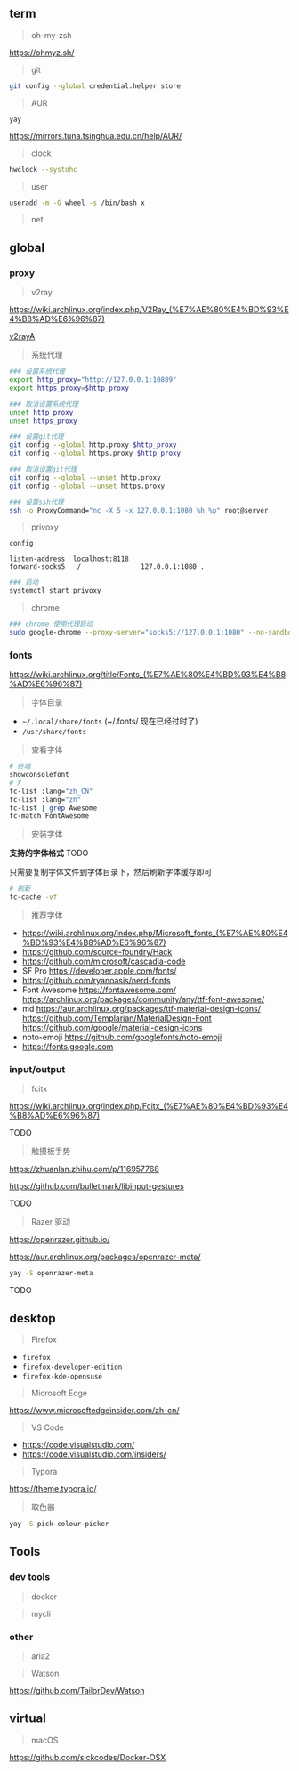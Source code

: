## term

> oh-my-zsh

<https://ohmyz.sh/>

> git

```bash
git config --global credential.helper store
```

> AUR

`yay`

<https://mirrors.tuna.tsinghua.edu.cn/help/AUR/>

> clock

```bash
hwclock --systohc
```

> user

```bash
useradd -m -G wheel -s /bin/bash x
```

> net

## global

### proxy

> v2ray

<https://wiki.archlinux.org/index.php/V2Ray_(%E7%AE%80%E4%BD%93%E4%B8%AD%E6%96%87)>

[v2rayA](https://github.com/v2rayA/v2rayA)

> 系统代理

```bash
### 设置系统代理
export http_proxy="http://127.0.0.1:10809"
export https_proxy=$http_proxy

### 取消设置系统代理
unset http_proxy
unset https_proxy

### 设置git代理
git config --global http.proxy $http_proxy
git config --global https.proxy $http_proxy

### 取消设置git代理
git config --global --unset http.proxy
git config --global --unset https.proxy

### 设置ssh代理
ssh -o ProxyCommand="nc -X 5 -x 127.0.0.1:1080 %h %p" root@server
```

> privoxy

`config`

```
listen-address  localhost:8118
forward-socks5   /               127.0.0.1:1080 .
```

```bash
### 启动
systemctl start privoxy
```

> chrome

```bash
### chrome 使用代理启动
sudo google-chrome --proxy-server="socks5://127.0.0.1:1080" --no-sandbox
```

### fonts

https://wiki.archlinux.org/title/Fonts_(%E7%AE%80%E4%BD%93%E4%B8%AD%E6%96%87)

> 字体目录

- `~/.local/share/fonts` (~/.fonts/ 现在已经过时了)
- `/usr/share/fonts`

> 查看字体

```bash
# 终端
showconsolefont
# X
fc-list :lang="zh_CN"
fc-list :lang="zh"
fc-list | grep Awesome
fc-match FontAwesome
```

> 安装字体

**支持的字体格式** TODO

只需要复制字体文件到字体目录下，然后刷新字体缓存即可

```bash
# 刷新
fc-cache -vf
```

> 推荐字体

- <https://wiki.archlinux.org/index.php/Microsoft_fonts_(%E7%AE%80%E4%BD%93%E4%B8%AD%E6%96%87)>
- <https://github.com/source-foundry/Hack>
- <https://github.com/microsoft/cascadia-code>
- SF Pro
  <https://developer.apple.com/fonts/>
- https://github.com/ryanoasis/nerd-fonts
- Font Awesome
  https://fontawesome.com/
  https://archlinux.org/packages/community/any/ttf-font-awesome/
- md
  https://aur.archlinux.org/packages/ttf-material-design-icons/
  https://github.com/Templarian/MaterialDesign-Font
  https://github.com/google/material-design-icons
- noto-emoji
  https://github.com/googlefonts/noto-emoji
- https://fonts.google.com

### input/output

> fcitx

<https://wiki.archlinux.org/index.php/Fcitx_(%E7%AE%80%E4%BD%93%E4%B8%AD%E6%96%87)>

TODO

> 触摸板手势

<https://zhuanlan.zhihu.com/p/116957768>

<https://github.com/bulletmark/libinput-gestures>

TODO

> Razer 驱动

<https://openrazer.github.io/>

<https://aur.archlinux.org/packages/openrazer-meta/>

```bash
yay -S openrazer-meta
```

TODO

## desktop

> Firefox

- `firefox`
- `firefox-developer-edition`
- `firefox-kde-opensuse`

> Microsoft Edge

<https://www.microsoftedgeinsider.com/zh-cn/>

> VS Code

- <https://code.visualstudio.com/>
- <https://code.visualstudio.com/insiders/>

> Typora

https://theme.typora.io/

> 取色器

```bash
yay -S pick-colour-picker
```

## Tools

### dev tools

> docker

> mycli

### other

> aria2

> Watson

https://github.com/TailorDev/Watson

## virtual

> macOS

<https://github.com/sickcodes/Docker-OSX>
